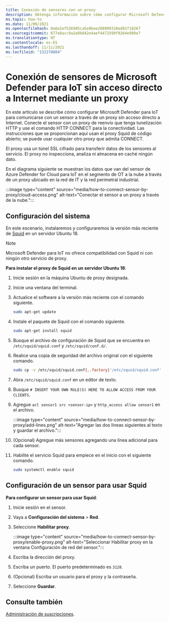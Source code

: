 ```yaml
---
title: Conexión de sensores con un proxy
description: Obtenga información sobre cómo configurar Microsoft Defender para IoT para comunicarse con un sensor a través de un proxy sin acceso directo a Internet.
ms.topic: how-to
ms.date: 11/09/2021
ms.openlocfilehash: 0a6e2ef526985ca5e8bee208989310ed01f18267
ms.sourcegitcommit: 677e8acc9a2e8b842e4aef4472599f9264e989e7
ms.translationtype: HT
ms.contentlocale: es-ES
ms.lasthandoff: 11/11/2021
ms.locfileid: "132278804"
---
```

# <a name="connect-microsoft-defender-for-iot-sensors-without-direct-internet-access-by-using-a-proxy"></a>Conexión de sensores de Microsoft Defender para IoT sin acceso directo a Internet mediante un proxy 

En este artículo se describe cómo configurar Microsoft Defender para IoT para comunicarse con un sensor a través de un proxy sin acceso directo a Internet. Conecte el sensor con un proxy de reenvío que tenga tunelización HTTP y use el comando HTTP CONNECT para la conectividad. Las instrucciones que se proporcionan aquí usan el proxy Squid de código abierto; se puede usar cualquier otro proxy que admita CONNECT. 

El proxy usa un túnel SSL cifrado para transferir datos de los sensores al servicio. El proxy no inspecciona, analiza ni almacena en caché ningún dato. 

En el diagrama siguiente se muestran los datos que van del sensor de Azure Defender for Cloud para IoT en el segmento de OT a la nube a través de un proxy ubicado en la red de IT y la red perimetral industrial.

:::image type="content" source="media/how-to-connect-sensor-by-proxy/cloud-access.png" alt-text="Conectar el sensor a un proxy a través de la nube.":::

## <a name="set-up-your-system"></a>Configuración del sistema

En este escenario, instalaremos y configuraremos la versión más reciente de [Squid](http://www.squid-cache.org/) en un servidor Ubuntu 18.

> [!Note]
> Microsoft Defender para IoT no ofrece compatibilidad con Squid ni con ningún otro servicio de proxy.

**Para instalar el proxy de Squid en un servidor Ubuntu 18**:

1. Inicie sesión en la máquina Ubuntu de proxy designada.

1. Inicie una ventana del terminal.
 
1. Actualice el software a la versión más reciente con el comando siguiente.

    ```bash
    sudo apt-get update 
    ```

1. Instale el paquete de Squid con el comando siguiente.

    ```bash
    sudo apt-get install squid 
    ```

1. Busque el archivo de configuración de Squid que se encuentra en `/etc/squid/squid.conf` y `/etc/squid/conf.d/`.

1. Realice una copia de seguridad del archivo original con el siguiente comando.

    ```bash
    sudo cp -v /etc/squid/squid.conf{,.factory}'/etc/squid/squid.conf' -> '/etc/squid/squid.conf.factory sudo nano /etc/squid/squid.conf
    ```

1. Abra `/etc/squid/squid.conf` en un editor de texto.

1. Busque `# INSERT YOUR OWN RULE(S) HERE TO ALLOW ACCESS FROM YOUR CLIENTS`.

1. Agregue `acl sensor1 src <sensor-ip>` y `http_access allow sensor1` en el archivo.

    :::image type="content" source="media/how-to-connect-sensor-by-proxy/add-lines.png" alt-text="Agregar las dos líneas siguientes al texto y guardar el archivo.":::

1. (Opcional) Agregue más sensores agregando una línea adicional para cada sensor.

1. Habilite el servicio Squid para empiece en el inicio con el siguiente comando.

    ```bash
    sudo systemctl enable squid 
    ```

## <a name="set-up-a-sensor-to-use-squid"></a>Configuración de un sensor para usar Squid

**Para configurar un sensor para usar Squid**:

1. Inicie sesión en el sensor.

1. Vaya a **Configuración del sistema** > **Red**.

1. Seleccione **Habilitar proxy**.

    :::image type="content" source="media/how-to-connect-sensor-by-proxy/enable-proxy.png" alt-text="Seleccionar Habilitar proxy en la ventana Configuración de red del sensor.":::

1. Escriba la dirección del proxy.

1. Escriba un puerto. El puerto predeterminado es `3128`.

1. (Opcional) Escriba un usuario para el proxy y la contraseña.

1. Seleccione **Guardar**.

## <a name="see-also"></a>Consulte también

[Administración de suscripciones](how-to-manage-subscriptions.md).
